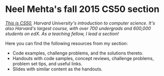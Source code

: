 # Neel Mehta's fall 2015 CS50 section

*[This is CS50](https://cs50.harvard.edu), Harvard University's introduction to computer science. It's also Harvard's largest course, with over 700 undergrads and 600,000 students on edX. As a teaching fellow, I lead a section!*

Here you can find the following resources from my section:

* Code examples, challenge problems, and the solutions thereto.
* Handouts with code samples, concept reviews, challenge problems, problem set tips, and useful links.
* Slides with similar content as the handouts.
